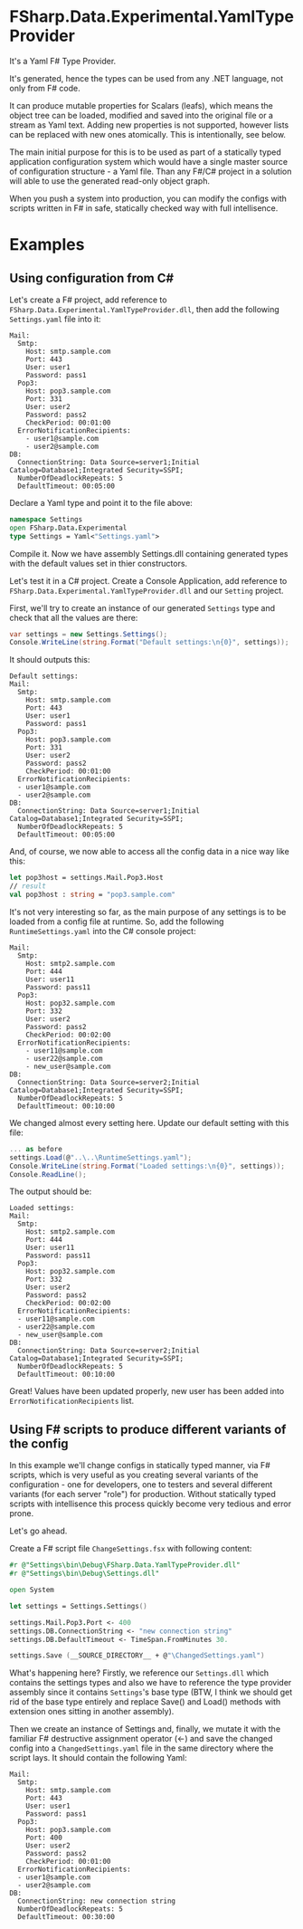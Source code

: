 FSharp.Data.Experimental.YamlTypeProvider
=========================================

It's a Yaml F# Type Provider. 

It's generated, hence the types can be used from any .NET language, not only from F# code.

It can produce mutable properties for Scalars (leafs), which means the object tree can be loaded, modified and saved into the original file or a stream as Yaml text. Adding new properties is not supported, however lists can be replaced with new ones atomically. This is intentionally, see below. 

The main initial purpose for this is to be used as part of a statically typed application configuration system which would have a single master source of configuration structure - a Yaml file. Than any F#/C# project in a solution will able to use the generated read-only object graph.

When you push a system into production, you can modify the configs with scripts written in F# in safe, statically checked way with full intellisence.

Examples
========
Using configuration from C#
----------------------------------
Let's create a F# project, add reference to `FSharp.Data.Experimental.YamlTypeProvider.dll`, then add the following `Settings.yaml` file into it:
```
Mail:
  Smtp:
    Host: smtp.sample.com
    Port: 443
    User: user1
    Password: pass1
  Pop3:
    Host: pop3.sample.com
    Port: 331
    User: user2
    Password: pass2
    CheckPeriod: 00:01:00
  ErrorNotificationRecipients:
    - user1@sample.com
    - user2@sample.com
DB:
  ConnectionString: Data Source=server1;Initial Catalog=Database1;Integrated Security=SSPI;
  NumberOfDeadlockRepeats: 5
  DefaultTimeout: 00:05:00
```
Declare a Yaml type and point it to the file above:
```fsharp
namespace Settings
open FSharp.Data.Experimental
type Settings = Yaml<"Settings.yaml">
```
Compile it. Now we have assembly Settings.dll containing generated types with the default values set in thier constructors.

Let's test it in a C# project. Create a Console Application, add reference to `FSharp.Data.Experimental.YamlTypeProvider.dll` and our `Setting` project. 

First, we'll try to create an instance of our generated `Settings` type and check that all the values are there:
```csharp
var settings = new Settings.Settings();
Console.WriteLine(string.Format("Default settings:\n{0}", settings));
```
It should outputs this:
```
Default settings:
Mail:
  Smtp:
    Host: smtp.sample.com
    Port: 443
    User: user1
    Password: pass1
  Pop3:
    Host: pop3.sample.com
    Port: 331
    User: user2
    Password: pass2
    CheckPeriod: 00:01:00
  ErrorNotificationRecipients:
  - user1@sample.com
  - user2@sample.com
DB:
  ConnectionString: Data Source=server1;Initial Catalog=Database1;Integrated Security=SSPI;
  NumberOfDeadlockRepeats: 5
  DefaultTimeout: 00:05:00
```
And, of course, we now able to access all the config data in a nice way like this:
```fsharp
let pop3host = settings.Mail.Pop3.Host
// result
val pop3host : string = "pop3.sample.com"
```
It's not very interesting so far, as the main purpose of any settings is to be loaded from a config file at runtime. 
So, add the following ```RuntimeSettings.yaml``` into the C# console project:
```
Mail:
  Smtp:
    Host: smtp2.sample.com
    Port: 444
    User: user11
    Password: pass11
  Pop3:
    Host: pop32.sample.com
    Port: 332
    User: user2
    Password: pass2
    CheckPeriod: 00:02:00
  ErrorNotificationRecipients:
    - user11@sample.com
    - user22@sample.com
    - new_user@sample.com
DB:
  ConnectionString: Data Source=server2;Initial Catalog=Database1;Integrated Security=SSPI;
  NumberOfDeadlockRepeats: 5
  DefaultTimeout: 00:10:00
```
We changed almost every setting here. Update our default setting with this file:
```csharp
... as before
settings.Load(@"..\..\RuntimeSettings.yaml");
Console.WriteLine(string.Format("Loaded settings:\n{0}", settings));
Console.ReadLine();
```
The output should be:
```
Loaded settings:
Mail:
  Smtp:
    Host: smtp2.sample.com
    Port: 444
    User: user11
    Password: pass11
  Pop3:
    Host: pop32.sample.com
    Port: 332
    User: user2
    Password: pass2
    CheckPeriod: 00:02:00
  ErrorNotificationRecipients:
  - user11@sample.com
  - user22@sample.com
  - new_user@sample.com
DB:
  ConnectionString: Data Source=server2;Initial Catalog=Database1;Integrated Security=SSPI;
  NumberOfDeadlockRepeats: 5
  DefaultTimeout: 00:10:00
```
Great! Values have been updated properly, new user has been added into ```ErrorNotificationRecipients``` list.

Using F# scripts to produce different variants of the config
----------------------------------------------------------------
In this example we'll change configs in statically typed manner, via F# scripts, which is very useful as you creating several variants of the configuration - one for developers, one to testers and several different variants (for each server "role") for production. Without statically typed scripts with intellisence this process quickly become very tedious and error prone. 

Let's go ahead. 

Create a F# script file `ChangeSettings.fsx` with following content:
```fsharp
#r @"Settings\bin\Debug\FSharp.Data.YamlTypeProvider.dll"
#r @"Settings\bin\Debug\Settings.dll"

open System

let settings = Settings.Settings()

settings.Mail.Pop3.Port <- 400
settings.DB.ConnectionString <- "new connection string"
settings.DB.DefaultTimeout <- TimeSpan.FromMinutes 30.

settings.Save (__SOURCE_DIRECTORY__ + @"\ChangedSettings.yaml")
```
What's happening here? Firstly, we reference our `Settings.dll` which contains the settings types and also we have to reference the type provider assembly since it contains `Settings`'s base type (BTW, I think we should get rid of the base type entirely and replace Save() and Load() methods with extension ones sitting in another assembly).

Then we create an instance of Settings and, finally, we mutate it with the familiar F# destructive assignment operator (<-) and save the changed config into a `ChangedSettings.yaml` file in the same directory where the script lays. It should contain the following Yaml:
```
Mail:
  Smtp:
    Host: smtp.sample.com
    Port: 443
    User: user1
    Password: pass1
  Pop3:
    Host: pop3.sample.com
    Port: 400
    User: user2
    Password: pass2
    CheckPeriod: 00:01:00
  ErrorNotificationRecipients:
  - user1@sample.com
  - user2@sample.com
DB:
  ConnectionString: new connection string
  NumberOfDeadlockRepeats: 5
  DefaultTimeout: 00:30:00
```
